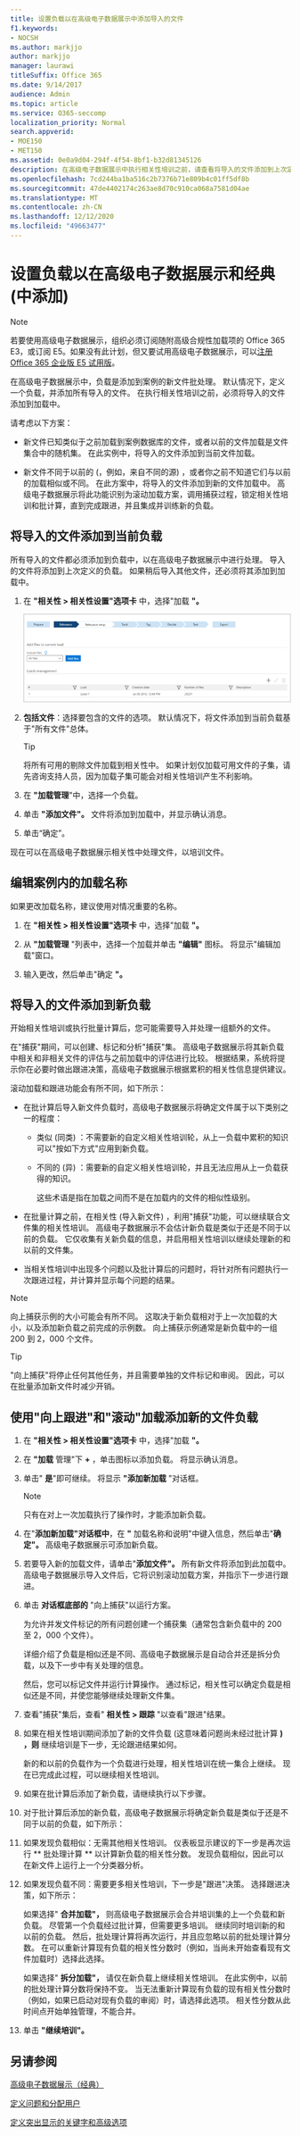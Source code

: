 ```yaml
---
title: 设置负载以在高级电子数据展示中添加导入的文件
f1.keywords:
- NOCSH
ms.author: markjjo
author: markjjo
manager: laurawi
titleSuffix: Office 365
ms.date: 9/14/2017
audience: Admin
ms.topic: article
ms.service: O365-seccomp
localization_priority: Normal
search.appverid:
- MOE150
- MET150
ms.assetid: 0e0a9d04-294f-4f54-8bf1-b32d81345126
description: 在高级电子数据展示中执行相关性培训之前，请查看将导入的文件添加到上次定义的加载或批量文件的步骤。
ms.openlocfilehash: 7cd244ba1ba516c2b7376b71e809b4c01ff5df8b
ms.sourcegitcommit: 47de4402174c263ae8d70c910ca068a7581d04ae
ms.translationtype: MT
ms.contentlocale: zh-CN
ms.lasthandoff: 12/12/2020
ms.locfileid: "49663477"
---
```

# <a name="set-up-loads-to-add-imported-files-in-advanced-ediscovery-classic"></a>设置负载以在高级电子数据展示和经典 (中添加) 

> [!NOTE]
> 若要使用高级电子数据展示，组织必须订阅随附高级合规性加载项的 Office 365 E3，或订阅 E5。如果没有此计划，但又要试用高级电子数据展示，可以[注册 Office 365 企业版 E5 试用版](https://go.microsoft.com/fwlink/p/?LinkID=698279)。 
  
在高级电子数据展示中，负载是添加到案例的新文件批处理。 默认情况下，定义一个负载，并添加所有导入的文件。 在执行相关性培训之前，必须将导入的文件添加到加载中。 
  
请考虑以下方案：
  
- 新文件已知类似于之前加载到案例数据库的文件，或者以前的文件加载是文件集合中的随机集。 在此实例中，将导入的文件添加到当前文件加载。
    
- 新文件不同于以前的 (，例如，来自不同的源) ，或者你之前不知道它们与以前的加载相似或不同。 在此方案中，将导入的文件添加到新的文件加载中。 高级电子数据展示将此功能识别为滚动加载方案，调用捕获过程，锁定相关性培训和批计算，直到完成跟进，并且集成并训练新的负载。 
    
## <a name="adding-imported-files-to-the-current-load"></a>将导入的文件添加到当前负载

所有导入的文件都必须添加到负载中，以在高级电子数据展示中进行处理。 导入的文件将添加到上次定义的负载。 如果稍后导入其他文件，还必须将其添加到加载中。
  
1. 在 **"相关性 \> 相关性设置"选项卡** 中，选择"加载 **"。**
    
    ![相关性设置加载选项卡](../media/278aac7f-655f-462f-852a-6baa5d818768.png)
  
2. **包括文件**：选择要包含的文件的选项。 默认情况下，将文件添加到当前负载基于"所有文件"总体。
    
    > [!TIP]
    > 将所有可用的剔除文件加载到相关性中。 如果计划仅加载可用文件的子集，请先咨询支持人员，因为加载子集可能会对相关性培训产生不利影响。 
  
3. 在 **"加载管理**"中，选择一个负载。
    
4. 单击 **"添加文件"。** 文件将添加到加载中，并显示确认消息。 
    
5. 单击“确定”。
    
现在可以在高级电子数据展示相关性中处理文件，以培训文件。
  
## <a name="editing-a-load-name-within-a-case"></a>编辑案例内的加载名称

如果更改加载名称，建议使用对情况重要的名称。
  
1. 在 **"相关性 \> 相关性设置"选项卡** 中，选择"加载 **"。**
    
2. 从 **"加载管理** "列表中，选择一个加载并单击 **"编辑"** 图标。 将显示"编辑加载"窗口。 
    
3. 输入更改，然后单击"确定 **"。**
    
## <a name="adding-imported-files-to-a-new-load"></a>将导入的文件添加到新负载

开始相关性培训或执行批量计算后，您可能需要导入并处理一组额外的文件。 
  
在"捕获"期间，可以创建、标记和分析"捕获"集。 高级电子数据展示将其新负载中相关和非相关文件的评估与之前加载中的评估进行比较。 根据结果，系统将提示你在必要时做出跟进决策，高级电子数据展示根据累积的相关性信息提供建议。 
  
滚动加载和跟进功能会有所不同，如下所示： 
  
- 在批计算后导入新文件负载时，高级电子数据展示将确定文件属于以下类别之一的程度：
    
  - 类似 (同类) ：不需要新的自定义相关性培训轮，从上一负载中累积的知识可以"按如下方式"应用到新负载。 
    
  - 不同的 (异) ：需要新的自定义相关性培训轮，并且无法应用从上一负载获得的知识。 
    
    这些术语是指在加载之间而不是在加载内的文件的相似性级别。 
    
- 在批量计算之前，在相关性 (导入新文件) ，利用"捕获"功能，可以继续联合文件集的相关性培训。 高级电子数据展示不会估计新负载是类似于还是不同于以前的负载。 它仅收集有关新负载的信息，并启用相关性培训以继续处理新的和以前的文件集。 
    
- 当相关性培训中出现多个问题以及批计算后的问题时，将针对所有问题执行一次跟进过程，并计算并显示每个问题的结果。
    
> [!NOTE]
> 向上捕获示例的大小可能会有所不同。 这取决于新负载相对于上一次加载的大小，以及添加新负载之前完成的示例数。 向上捕获示例通常是新负载中的一组 200 到 2，000 个文件。 
  
> [!TIP]
> "向上捕获"将停止任何其他任务，并且需要单独的文件标记和审阅。 因此，可以在批量添加新文件时减少开销。 
  
## <a name="adding-a-new-file-load-using-catch-up-and-rolling-loads"></a>使用"向上跟进"和"滚动"加载添加新的文件负载

1. 在 **"相关性 \> 相关性设置"选项卡** 中，选择"加载 **"。**
    
2. 在 **"加载** 管理"下 **+** ，单击图标以添加负载。 将显示确认消息。 
    
3. 单击" **是**"即可继续。 将显示 **"添加新加载** "对话框。 
    
    > [!NOTE]
    > 只有在对上一次加载执行了操作时，才能添加新负载。 
  
4. 在"**添加新加载"对话框中**，在 **"** 加载名称和说明"中键入信息，然后单击"**确定"。** 高级电子数据展示可添加新负载。
    
5. 若要导入新的加载文件，请单击"**添加文件"。** 所有新文件将添加到此加载中。 高级电子数据展示导入文件后，它将识别滚动加载方案，并指示下一步进行跟进。
    
6. 单击 **对话框底部的** "向上捕获"以运行方案。 
    
    为允许并发文件标记的所有问题创建一个捕获集（通常包含新负载中的 200 至 2，000 个文件）。
    
    详细介绍了负载是相似还是不同、高级电子数据展示是自动合并还是拆分负载，以及下一步中有关处理的信息。
    
    然后，您可以标记文件并运行计算操作。 通过标记，相关性可以确定负载是相似还是不同，并使您能够继续处理新文件集。
    
7. 查看"捕获"集后，查看" **相关性 \> 跟踪** "以查看"跟进"结果。 
    
1. 如果在相关性培训期间添加了新的文件负载 (这意味着问题尚未经过批计算 **) ，则** 继续培训是下一步，无论跟进结果如何。 
    
    新的和以前的负载作为一个负载进行处理，相关性培训在统一集合上继续。 现在已完成此过程，可以继续相关性培训。 
    
2. 如果在批计算后添加了新负载，请继续执行以下步骤。
    
8. 对于批计算后添加的新负载，高级电子数据展示将确定新负载是类似于还是不同于以前的负载，如下所示：
    
1. 如果发现负载相似：无需其他相关性培训。 仪表板显示建议的下一步是再次运行 ** 批处理计算 ** 以计算新负载的相关性分数。 发现负载相似，因此可以在新文件上运行上一个分类器分析。 
    
2. 如果发现负载不同：需要更多相关性培训，下一步是"跟进"决策。 选择跟进决策，如下所示：
    
    如果选择" **合并加载"，** 则高级电子数据展示会合并培训集的上一个负载和新负载。 尽管第一个负载经过批计算，但需要更多培训。 继续同时培训新的和以前的负载。 然后，批处理计算将再次运行，并且应忽略以前的批处理计算分数。 在可以重新计算现有负载的相关性分数时（例如，当尚未开始查看现有文件加载时）选择此选择。
    
    如果选择" **拆分加载"，** 请仅在新负载上继续相关性培训。 在此实例中，以前的批处理计算分数将保持不变。 当无法重新计算现有负载的现有相关性分数时（例如，如果已启动对现有负载的审阅）时，请选择此选项。 相关性分数从此时间点开始单独管理，不能合并。
    
3. 单击 **"继续培训"。**
    
## <a name="see-also"></a>另请参阅

[高级电子数据展示（经典）](office-365-advanced-ediscovery.md)
  
[定义问题和分配用户](define-issues-and-assign-users.md)
  
[定义突出显示的关键字和高级选项](define-highlighted-keywords-and-advanced-options.md)

